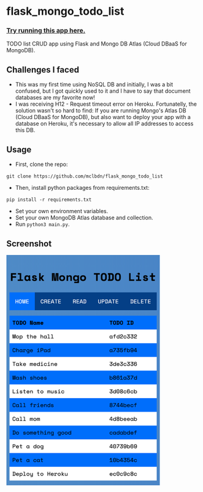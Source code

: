 # flask_mongo_todo_list

### <a href="https://lit-brook-98133.herokuapp.com">Try running this app here.</a>

TODO list CRUD app using Flask and Mongo DB Atlas (Cloud DBaaS for MongoDB).

## Challenges I faced
* This was my first time using NoSQL DB and initially, I was a bit confused, but I got quickly used to it and I have to say that document databases are my favorite now!
* I was receiving H12 - Request timeout error on Heroku. Fortunatelly, the solution wasn't so hard to find: If you are running Mongo's Atlas DB (Cloud DBaaS for MongoDB), but also want to deploy your app with a database on Heroku, it's necessary to allow all IP addresses to access this DB.

## Usage

* First, clone the repo:
```
git clone https://github.com/mclbdn/flask_mongo_todo_list
```
* Then, install python packages from requirements.txt:
```
pip install -r requirements.txt
```
* Set your own environment variables.
* Set your own MongoDB Atlas database and collection.
* Run `python3 main.py`.

## Screenshot
<img src="https://raw.githubusercontent.com/mclbdn/flask_mongo_todo_list/main/screenshot.png" width="400" height="600">
